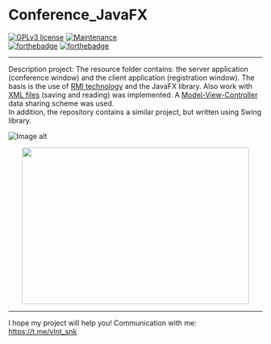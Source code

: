 # Conference_JavaFX

 [![GPLv3 license](https://img.shields.io/badge/License-GPLv3-blue.svg)](http://perso.crans.org/besson/LICENSE.html)
 [![Maintenance](https://img.shields.io/badge/Maintained%3F-yes-green.svg)](https://GitHub.com/Naereen/StrapDown.js/graphs/commit-activity)  
 [![forthebadge](https://forthebadge.com/images/badges/made-with-java.svg)](https://forthebadge.com)
[![forthebadge](https://forthebadge.com/images/badges/built-with-love.svg)](https://forthebadge.com)

---

Description project: The resource folder contains: the server application (conference window) and the client application (registration window). The basis is the use of [RMI technology](https://en.wikipedia.org/wiki/Java_remote_method_invocation) and the JavaFX library. Also work with [XML files](https://en.wikipedia.org/wiki/XML) (saving and reading) was implemented. A [Model-View-Controller](https://en.wikipedia.org/wiki/Model–view–controller) data sharing scheme was used.   
In addition, the repository contains a similar project, but written using Swing library.

![Image alt](https://github.com/SValentyn/Conference_JavaFX/blob/master/src/images/conference_and_registration_windows.png)
<p align="center">
  <img  width="450" height="310" src="https://github.com/SValentyn/Conference_JavaFX/blob/master/src/images/info_window.png">
</p>

---

I hope my project will help you! Communication with me: https://t.me/vlnt_snk
